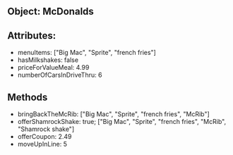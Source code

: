 ## Object: McDonalds

## Attributes:
- menuItems: ["Big Mac", "Sprite", "french fries"]
- hasMilkshakes: false
- priceForValueMeal: 4.99
- numberOfCarsInDriveThru: 6

## Methods
- bringBackTheMcRib: ["Big Mac", "Sprite", "french fries", "McRib"]
- offerShamrockShake: true; ["Big Mac", "Sprite", "french fries", "McRib", "Shamrock shake"]
- offerCoupon: 2.49
- moveUpInLine: 5
